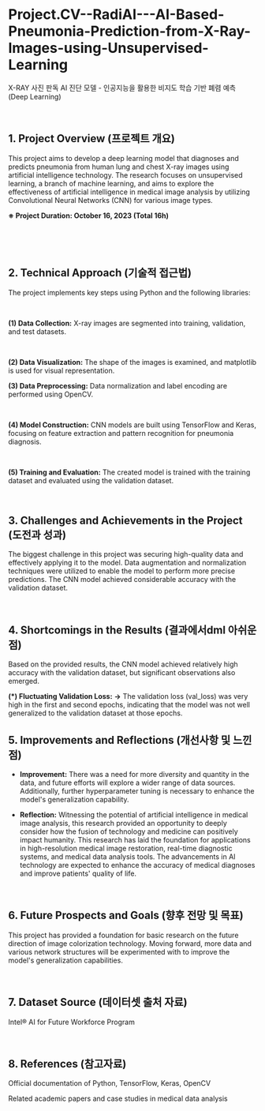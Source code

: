 # Project.CV--RadiAI---AI-Based-Pneumonia-Prediction-from-X-Ray-Images-using-Unsupervised-Learning
X-RAY 사진 판독 AI 진단 모델 - 인공지능을 활용한 비지도 학습 기반 폐렴 예측 (Deep Learning)



​

## 1. Project Overview (프로젝트 개요)

This project aims to develop a deep learning model that diagnoses and predicts pneumonia from human lung and chest X-ray images using artificial intelligence technology. The research focuses on unsupervised learning, a branch of machine learning, and aims to explore the effectiveness of artificial intelligence in medical image analysis by utilizing Convolutional Neural Networks (CNN) for various image types.

**※ Project Duration: October 16, 2023 (Total 16h)**

​

​

## 2. Technical Approach (기술적 접근법)

The project implements key steps using Python and the following libraries:

​

**(1) Data Collection:** X-ray images are segmented into training, validation, and test datasets.

​

**(2) Data Visualization:** The shape of the images is examined, and matplotlib is used for visual representation.

**(3) Data Preprocessing:** Data normalization and label encoding are performed using OpenCV.

​

**(4) Model Construction:** CNN models are built using TensorFlow and Keras, focusing on feature extraction and pattern recognition for pneumonia diagnosis.

​

**(5) Training and Evaluation:** The created model is trained with the training dataset and evaluated using the validation dataset.

​

## 3. Challenges and Achievements in the Project (도전과 성과)

The biggest challenge in this project was securing high-quality data and effectively applying it to the model. Data augmentation and normalization techniques were utilized to enable the model to perform more precise predictions. The CNN model achieved considerable accuracy with the validation dataset.

​

## 4. Shortcomings in the Results (결과에서dml 아쉬운 점)

Based on the provided results, the CNN model achieved relatively high accuracy with the validation dataset, but significant observations also emerged.

**(*) Fluctuating Validation Loss:**
 **→** The validation loss (val_loss) was very high in the first and second epochs, indicating that the model was not well generalized to the validation dataset at those epochs.


## 5. Improvements and Reflections (개선사항 및 느낀점)

- **Improvement:** There was a need for more diversity and quantity in the data, and future efforts will explore a wider range of data sources. Additionally, further hyperparameter tuning is necessary to enhance the model's generalization capability.

- **Reflection:** Witnessing the potential of artificial intelligence in medical image analysis, this research provided an opportunity to deeply consider how the fusion of technology and medicine can positively impact humanity. This research has laid the foundation for applications in high-resolution medical image restoration, real-time diagnostic systems, and medical data analysis tools. The advancements in AI technology are expected to enhance the accuracy of medical diagnoses and improve patients' quality of life.

​

## 6. Future Prospects and Goals (향후 전망 및 목표)

This project has provided a foundation for basic research on the future direction of image colorization technology. Moving forward, more data and various network structures will be experimented with to improve the model's generalization capabilities.

​

## 7. Dataset Source (데이터셋 출처 자료)

Intel® AI for Future Workforce Program

​

## 8. References (참고자료)

Official documentation of Python, TensorFlow, Keras, OpenCV

Related academic papers and case studies in medical data analysis

